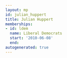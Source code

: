 ```yaml
---
layout: mp
id: julian_huppert
title: Julian Huppert
memberships:
- id: ldem
  name: Liberal Democrats
  start: '2010-06-08'
  end: 
autogenerated: true
---
```

